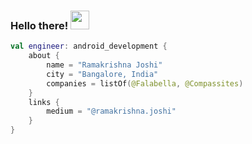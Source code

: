 ### Hello there! <img src="https://raw.githubusercontent.com/wasabeef/wasabeef/master/icons/wave.gif" width="30px">

```kotlin
val engineer: android_development {
    about {
        name = "Ramakrishna Joshi"
        city = "Bangalore, India"
        companies = listOf(@Falabella, @Compassites)
    }
    links {
        medium = "@ramakrishna.joshi"
    }
}
```
